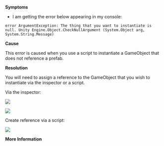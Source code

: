 

**Symptoms**


- I am getting the error below appearing in my console:


```
error ArgumentException: The thing that you want to instantiate is null. Unity Engine.Object.CheckNullArgument (System.Object arg, System.String.Message)
```


**Cause**



This error is caused when you use a script to instantiate a GameObject that does not reference a prefab.



**Resolution**



You will need to assign a reference to the GameObject that you wish to instantiate via the inspector or a script.



Via the inspector:



![](/hc/en-us/article_attachments/201915643/Script_Empty.png)



![](/hc/en-us/article_attachments/201761306/Script_Full.png)



Create reference via a script:



![](/hc/en-us/article_attachments/201761286/Script_assignAtRuntime.png)



**More Information**

